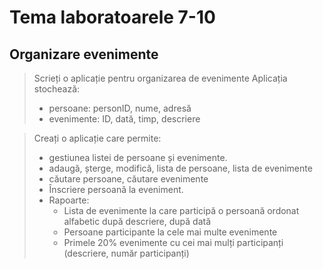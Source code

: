 # Tema laboratoarele 7-10

## Organizare evenimente
>Scrieți o aplicație pentru organizarea de evenimente
>Aplicația stochează:
>- persoane: personID, nume, adresă
>- evenimente: ID, dată, timp, descriere

>Creați o aplicație care permite:
> - gestiunea listei de persoane și evenimente.
> - adaugă, șterge, modifică, lista de persoane, lista de evenimente
> - căutare persoane, căutare evenimente
> - Înscriere persoană la eveniment.
> - Rapoarte: 
>   - Lista de evenimente la care participă o persoană ordonat alfabetic după descriere, după dată
>   - Persoane participante la cele mai multe evenimente
>   - Primele 20% evenimente cu cei mai mulți participanți (descriere, număr participanți)
